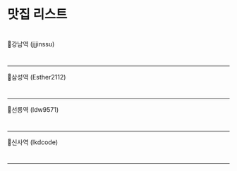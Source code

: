 # 맛집 리스트

#

🎈강남역 (jjjinssu)
#
---


🎁삼성역 (Esther2112)

#
---


🎯선릉역 (ldw9571)

#
---


📌신사역 (lkdcode)


#
---
